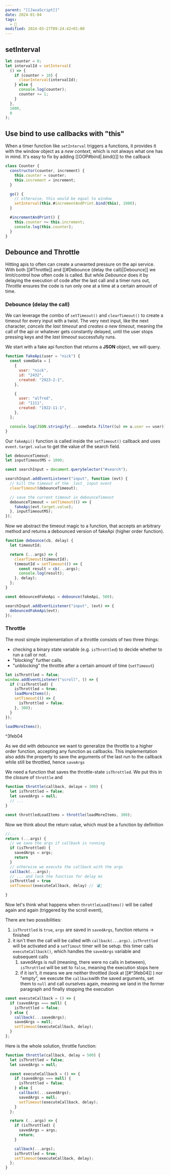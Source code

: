 ```yaml
---
parent: "[[JavaScript]]"
date: 2024-01-04
tags:
  - 🦠
modified: 2024-03-27T09:24:42+01:00
---
```


## setInterval

```js
let counter = 0;
let intervalId = setInterval(
  () => {
    if (counter > 10) {
      clearInterval(intervalId);
    } else {
      console.log(counter);
      counter += 1;
    }
  },
  1000,
  0
);
```

## Use bind to use callbacks with "this"

When a timer function like `setInterval` triggers a functions, it provides it with the window object as a _new context_, which is not always what one has in mind. It's easy to fix by adding [[OOP#bind|.bind()]] to the callback

```js
class Counter {
  constructor(counter, increment) {
    this.counter = counter;
    this.increment = increment;
  }

  go() {
    // otherwise, this would be equal to window
    setInterval(this.#incrementAndPrint.bind(this), 1000);
  }

  #incrementAndPrint() {
    this.counter += this.increment;
    console.log(this.counter);
  }
}
```

## Debounce and Throttle

Hitting apis to often can create a unwanted pressure on the api service. With
both [[#Throttle]] and [[#Debounce (delay the call)|Debounce]] we limit/control how often code is called. But while _Debounce_ does it by delaying the execution of code after the last call and a timer runs out, _Throttle_ ensures the code is run only one at a time at a certain amount of time.

### Debounce (delay the call)

We can leverage the combo of `setTimeout()` and `clearTimeout()` to create a timeout for every input with a twist. The very next input, like the next character, _cancels the last timeout_ and _creates a new timeout_, meaning the call of the api or whatever gets constantly delayed, until the user stops pressing keys and the _last timeout_ successfully runs.

We start with a fake api function that returns a **JSON** object, we will query.

```js
function fakeApi(user = "nick") {
  const someData = [
    {
      user: "nick",
      id: "2432",
      created: "2923-2-1",
    },

    {
      user: "alfred",
      id: "1111",
      created: "1922-11-1",
    },
  ];

  console.log(JSON.stringify(...someData.filter((u) => u.user == user)));
}
```

Our `fakeApi()` function is called inside the `setTimeout()` callback and uses `event.target.value` to get the value of the search field.

```js
let debounceTimeout;
let inputTimeoutMS = 1000;

const searchInput = document.querySelector("#search");

searchInput.addEventListener("input", function (evt) {
  // kill the timeout of the _last_ input event
  clearTimeout(debounceTimeout);

  // save the current timeout in debounceTimeout
  debounceTimeout = setTimeout(() => {
    fakeApi(evt.target.value);
  }, inputTimeoutMS);
});
```

Now we abstract the timeout magic to a
function, that accepts an arbitrary method and returns a debounced version of fakeApi (higher order function).

```js
function debounce(cb, delay) {
  let timeoutId;

  return (...args) => {
    clearTimeout(timeoutId);
    timeoutId = setTimeout(() => {
      const result = cb(...args);
      console.log(result);
    }, delay);
  };
}

const debouncedFakeApi = debounce(fakeApi, 500);

searchInput.addEventListener("input", (evt) => {
  debouncedFakeApi(evt);
});
```

### Throttle

The most simple implementation of a throttle consists of two three things:

- checking a binary state variable (e.g. `isThrottled`) to decide whether to run a call or not.
- "blocking" further calls.
- "unblocking" the throttle after a certain amount of time (`setTimeout`)

```js
let isThrottled = false;
window.addEventListener("scroll", () => {
  if (!isThrottled) {
    isThrottled = true;
    loadMoreItems();
    setTimeout(() => {
      isThrottled = false;
    }, 300);
  }
});

loadMoreItems();
```

^3feb04

As we did with debounce we want to generalize the throttle to a higher order function, accepting any function as callbacks. This implementation also adds the property to save the arguments of the last run to the callback while still be throttled, hence `saveArgs`

We need a function that saves the throttle-state `isThrottled`. We put this in the closure of `throttle` and

```js
function throttle(callback, delaye = 300) {
  let isThrottled = false;
  let savedArgs = null;
  // ...
}

const throttledLoadItems = throttle(loadMoreItems, 300);
```

Now we think about the return value, which must be a function by definition

```js
//...
return (...args) {
  // we save the args if callback is running
  if (isThrottled) {
    savedArgs = args;
    return
  }
  // otherwise we execute the callback with the args
  callback(...args);
  // ... and lock the function for delay ms
  isThrottled = true
  setTimeout(executeCallback, delay) // 💣🧨

}
```

Now let's think what happens when `throttleLoadItems()` will be called again and again (triggered by the scroll event),

There are two possibilities:

1. `isThrottled` is `true`, `args` are saved in `savedArgs`, function returns -> finished
2. it isn't then the call will be called with `callback(...args)`. `isThrottled` will be activated and a `setTimout` timer will be setup. this timer calls `executeCallback()`, which handles the `savedArgs` variable and subsequent calls
   1. savedArgs is null (meaning, there were no calls in between), `isThrottled` will be set to `false`, meaning the execution stops here
   2. if it isn't, it means we are neither throttled (look at [[#^3feb04]] ) nor "empty", we execute the `callback`with the saved arguments, set them to `null` and call ourselves again, meaning we land in the former paragraph and finally stopping the execution

```js
const executeCallback = () => {
  if (savedArgs === null) {
    isThrottled = false;
  } else {
    callback(...savedArgs);
    savedArgs = null;
    setTimeout(executeCallback, delay);
  }
};
```

Here is the whole solution, throttle function:

```js
function throttle(callback, delay = 500) {
  let isThrottled = false;
  let savedArgs = null;

  const executeCallback = () => {
    if (savedArgs === null) {
      isThrottled = false;
    } else {
      callback(...savedArgs);
      savedArgs = null;
      setTimeout(executeCallback, delay);
    }
  };

  return (...args) => {
    if (isThrottled) {
      savedArgs = args;
      return;
    }

    callback(...args);
    isThrottled = true;
    setTimeout(executeCallback, delay);
  };
}
```
